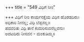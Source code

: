 +++
title = "549 ವಿಧಿಗೆ ನೀಂ"

+++
ವಿಧಿಗೆ ನೀಂ ಕಾರ್ಯನಕ್ಷೆಯ ವಿಧಿಸ ಹೊರಡದಿರು।  
ಅಧಿಕಾರಿ ನೀನಲ್ಲ; ವಿಧಿ ಬೆಪ್ಪನಲ್ಲ॥  
ಹದವರಿತು ವಿಧಿ ತಾನೆ ಕುದುರಿಸುವನೆಲ್ಲವನು।  
ಅದಟದಿರು ನೀನವನ - ಮಂಕುತಿಮ್ಮ॥  
